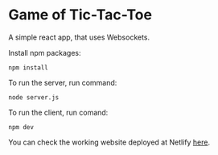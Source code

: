 # Game of Tic-Tac-Toe

A simple react app, that uses Websockets.

Install npm packages:

`npm install`

To run the server, run command:

`node server.js`

To run the client, run comand:

`npm dev`

You can check the working website deployed at Netlify [here](https://wondrous-semifreddo-e37c59.netlify.app/).
